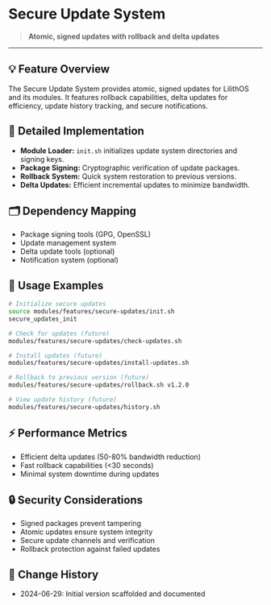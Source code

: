 # Secure Update System

> **Atomic, signed updates with rollback and delta updates**

---

## 💡 Feature Overview
The Secure Update System provides atomic, signed updates for LilithOS and its modules. It features rollback capabilities, delta updates for efficiency, update history tracking, and secure notifications.

## 🧠 Detailed Implementation
- **Module Loader:** `init.sh` initializes update system directories and signing keys.
- **Package Signing:** Cryptographic verification of update packages.
- **Rollback System:** Quick system restoration to previous versions.
- **Delta Updates:** Efficient incremental updates to minimize bandwidth.

## 🗂️ Dependency Mapping
- Package signing tools (GPG, OpenSSL)
- Update management system
- Delta update tools (optional)
- Notification system (optional)

## 🧩 Usage Examples
```sh
# Initialize secure updates
source modules/features/secure-updates/init.sh
secure_updates_init

# Check for updates (future)
modules/features/secure-updates/check-updates.sh

# Install updates (future)
modules/features/secure-updates/install-updates.sh

# Rollback to previous version (future)
modules/features/secure-updates/rollback.sh v1.2.0

# View update history (future)
modules/features/secure-updates/history.sh
```

## ⚡ Performance Metrics
- Efficient delta updates (50-80% bandwidth reduction)
- Fast rollback capabilities (<30 seconds)
- Minimal system downtime during updates

## 🔒 Security Considerations
- Signed packages prevent tampering
- Atomic updates ensure system integrity
- Secure update channels and verification
- Rollback protection against failed updates

## 📜 Change History
- 2024-06-29: Initial version scaffolded and documented 